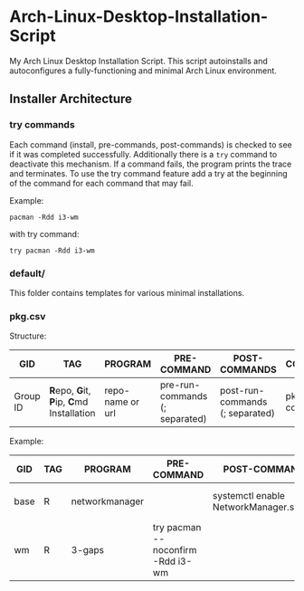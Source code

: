 # Arch-Linux-Desktop-Installation-Script

My Arch Linux Desktop Installation Script. This script autoinstalls and autoconfigures a fully-functioning and minimal Arch Linux environment.

## Installer Architecture

### try commands

Each command (install, pre-commands, post-commands) is checked to see if it was completed successfully. Additionally there is a `try` command to deactivate this mechanism. If a command fails, the program prints the trace and terminates. To use the try command feature add a try at the beginning of the command for each command that may fail.

Example:

```
pacman -Rdd i3-wm
```

with try command:

```
try pacman -Rdd i3-wm
```

### default/

This folder contains templates for various minimal installations.

### pkg.csv

Structure:

| GID      | TAG                                              | PROGRAM          | PRE-COMMAND                        | POST-COMMANDS                       | COMMENT      |
| -------- | ------------------------------------------------ | ---------------- | ---------------------------------- | ----------------------------------- | ------------ |
| Group ID | **R**epo, **G**it, **P**ip, **C**md Installation | repo-name or url | pre-run-commands <br>(; separated) | post-run-commands <br>(; separated) | pkg comments |

Example:

| GID  | TAG | PROGRAM        | PRE-COMMAND                       | POST-COMMANDS                           | COMMENT                                |
| ---- | --- | -------------- | --------------------------------- | --------------------------------------- | -------------------------------------- |
| base | R   | networkmanager |                                   | systemctl enable NetworkManager.service | "Network connection manager"           |
| wm   | R   | 3-gaps         | try pacman --noconfirm -Rdd i3-wm |                                         | "A fork of i3wm tiling window manager" |
